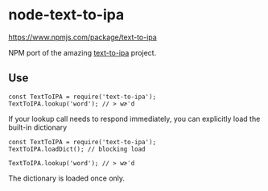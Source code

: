 # node-text-to-ipa

https://www.npmjs.com/package/text-to-ipa

NPM port of the amazing [text-to-ipa](https://github.com/surrsurus/text-to-ipa) project. 

## Use

    const TextToIPA = require('text-to-ipa');
    TextToIPA.lookup('word'); // > wɚˈd

If your lookup call needs to respond immediately, you can explicitly load the built-in dictionary

    const TextToIPA = require('text-to-ipa');
    TextToIPA.loadDict(); // blocking load

    TextToIPA.lookup('word'); // > wɚˈd

The dictionary is loaded once only.
       

